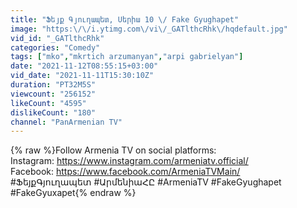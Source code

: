 ```yaml
---
title: "Ֆեյք Գյուղապետ, Սերիա 10 \/ Fake Gyughapet"
image: "https:\/\/i.ytimg.com\/vi\/_GATlthcRhk\/hqdefault.jpg"
vid_id: "_GATlthcRhk"
categories: "Comedy"
tags: ["mko","mkrtich arzumanyan","arpi gabrielyan"]
date: "2021-11-12T08:55:15+03:00"
vid_date: "2021-11-11T15:30:10Z"
duration: "PT32M5S"
viewcount: "256152"
likeCount: "4595"
dislikeCount: "180"
channel: "PanArmenian TV"
---
```

{% raw %}Follow Armenia TV on social platforms:<br />Instagram: <a rel="nofollow" target="blank" href="https://www.instagram.com/armeniatv.official/">https://www.instagram.com/armeniatv.official/</a><br />Facebook: <a rel="nofollow" target="blank" href="https://www.facebook.com/ArmeniaTVMain/">https://www.facebook.com/ArmeniaTVMain/</a><br />#ՖեյքԳյուղապետ #ԱրմենիաՀԸ #ArmeniaTV #FakeGyughapet #FakeGyuxapet{% endraw %}
